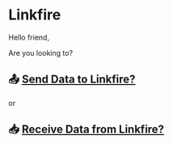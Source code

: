 # Linkfire

Hello friend,

Are you looking to?

## 📤 [Send Data to Linkfire?](ingress.md)

or

## 📥 [Receive Data from Linkfire?](egress.md)





